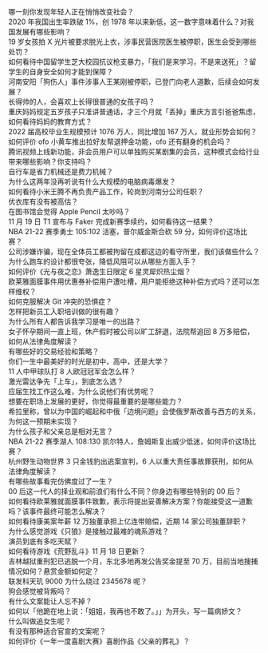 哪一刻你发现年轻人正在悄悄改变社会？  
2020 年我国出生率跌破 1%，创 1978 年以来新低，这一数字意味着什么？对我国发展有哪些影响？  
19 岁女孩拍 X 光片被要求脱光上衣，涉事民营医院医生被停职，医生会受到哪些处罚？  
如何看待中国留学生芝大校园抗议枪支暴力，「我们是来学习，不是来送死」？留学生的自身安全如何才能到保障？  
河南安阳「狗伤人」事件涉事人王某刚被停职，已登门向老人道歉，后续会如何发展？  
长得帅的人，会喜欢上长得很普通的女孩子吗？  
重庆妈妈规定五岁孩子只准讲普通话，才三个月就「丢掉」重庆方言引爸爸焦虑，如何看待妈妈的教育方式？  
2022 届高校毕业生规模预计 1076 万人，同比增加 167 万人，就业形势会如何？  
如何评价 ofo 小黄车推出拉好友帮退押金功能，ofo 还有翻身的机会吗？  
腾讯视频上线新功能，非会员用户可以单独购买某剧集的会员，这种模式会给行业带来哪些影响？你支持吗？  
自行车是省力机械还是费力机械？  
为什么这两年没再听说有什么大规模的电脑病毒爆发？  
如何看待小米王腾不再负责产品工作，轮岗到河南分公司任职？  
优衣库有没有被高估？  
在图书馆会觉得 Apple Pencil 太吵吗？  
11 月 19 日 T1 宣布与 Faker 完成新赛季续约，如何看待这一结果？  
NBA 21-22 赛季勇士 105:102 活塞，普尔威金斯合砍 59 分，如何评价这场比赛？  
公司涉嫌诈骗，现在全体员工都被拘留在成都这边的看守所里，我们该做些什么？  
为什么跑车的设计都很夸张，降低风阻可以从哪些方面入手？  
如何评价《光与夜之恋》萧逸生日限定 6 星灵犀炽热尘烟？  
欧莱雅面膜事件用优惠券补偿用户遭吐槽，用户能拒绝这种补偿方式吗？还可以怎样维权？  
如何克服解决 Git 冲突的恐惧症？  
怎样把新员工入职培训做的很有趣？  
为什么所有人都告诉我学习是唯一的出路？  
女子怀孕期间一直上班，休产假时被公司以旷工辞退，法院帮追回 8 万多赔偿，如何从法律角度解读？  
有哪些好的交易经验和策略？  
你们一生中最美好的时光是初中，高中，还是大学？  
11 人中甲球队打 8 人欧冠冠军会怎么样？  
激光雷达争先「上车」，到底怎么选？  
应届生找工作这么难，为什么说他们有优势呢？  
想要在职场上发展的更好，你觉得最重要的是哪些能力？  
希拉里称，曾以为中国的崛起和中俄「边境问题」会使俄罗斯改善与西方的关系，为何这一预期未实现？  
为什么孩子和父亲总是相对无言？  
NBA 21-22 赛季湖人 108:130 凯尔特人，詹姆斯复出威少低迷，如何评价这场比赛？  
杭州野生动物世界 3 只金钱豹出逃案宣判，6 人以重大责任事故罪获刑，如何从法律角度解读？  
有哪些故事看完仿佛度过了一生？  
00 后这一代人的择业观和前浪们有什么不同？你身边有哪些特别的 00 后？  
如何看待欧莱雅就面膜事件致歉，表示将提出妥善解决方案？你能接受这一道歉吗？该事件最终可能怎么解决？  
如何看待康美案年薪 12 万独董承担上亿连带赔偿，近期 14 家公司独董辞职？  
为什么感觉游戏《只狼》是接触过最难的魂系游戏？  
演员到底有多吃天赋？  
如何看待游戏《荒野乱斗》11 月 18 日更新？  
吉林越狱重刑犯已逃脱一个月，东北多地再发公告奖金提至 70 万，目前当地搜捕情况如何？悬赏金额如何定？  
联发科天玑 9000 为什么绕过 2345678 呢？  
狗会感觉被背叛吗？  
有什么文案能让人忘不掉？  
如何以「他跪在地上说：「姐姐，我再也不敢了。」」为开头，写一篇病娇文？  
什么叫做追女生呢？  
有没有那种适合官宣的文案呢？  
如何评价《一年一度喜剧大赛》喜剧作品《父亲的葬礼》？  
